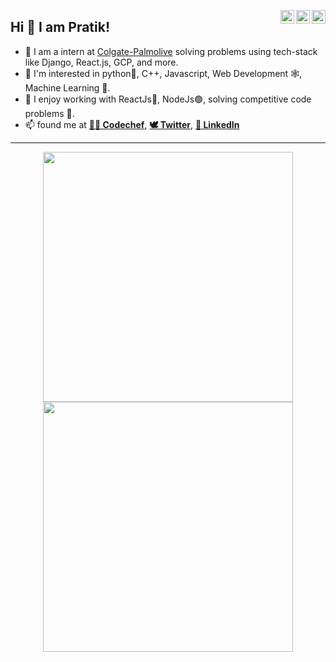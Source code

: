 <!--
**PratikFandade/PratikFandade** is a ✨ _special_ ✨ repository because its `README.md` (this file) appears on your GitHub profile.

Here are some ideas to get you started:

- 🔭 I’m currently working on ...
- 🌱 I’m currently learning ...
- 👯 I’m looking to collaborate on ...
- 🤔 I’m looking for help with ...
- 💬 Ask me about ...
- 📫 How to reach me: ...
- 😄 Pronouns: ...
- ⚡ Fun fact: ...
-->

<a href="https://twitter.com/pratikfandade" target="_blank" rel="nofollow"><img align="right" alt="Pratik's Twitter" width="22px" src="https://cdn.jsdelivr.net/npm/simple-icons@v3/icons/twitter.svg" /></a><a href="https://in.linkedin.com/in/pratikfandade" target="_blank" rel="nofollow"><img align="right" alt="Pratik's Linkdein" width="22px" src="https://cdn.jsdelivr.net/npm/simple-icons@v3/icons/linkedin.svg" /></a><a href="https://www.instagram.com/pratikfandade" target="_blank" rel="nofollow"><img align="right" alt="Pratik's Insta" width="22px" src="https://cdn.jsdelivr.net/npm/simple-icons@v3/icons/instagram.svg" /></a>

## Hi 👋 I am Pratik! 
- 🔭 I am a intern at [Colgate-Palmolive](https://www.colgatepalmolive.com/en-us) solving problems using tech-stack like Django, React.js, GCP, and more.
- 🌱 I'm interested in python🐍, C++, Javascript, Web Development 🕸, Machine Learning 🤖. 
- 👯 I enjoy working with ReactJs🔵, NodeJs🟢, solving competitive code problems 🧮.
- 📫 found me at  [**👩‍🍳 Codechef**](https://www.codechef.com/users/raijin_codes),  [**🕊 Twitter**](https://twitter.com/pratikfandade),  [**🔗 LinkedIn**](https://www.linkedin.com/in/pratikfandade/)

---
<p align = "center">
  <img src = "https://github-readme-stats.vercel.app/api?username=PratikFandade&show_icons=true&theme=dark&hide_border=true&icon_color=#ff8700" width = 400>
  <img src = "https://github-readme-streak-stats.herokuapp.com?user=PratikFandade&theme=dark&hide_border=true" width = 400>
</p>
